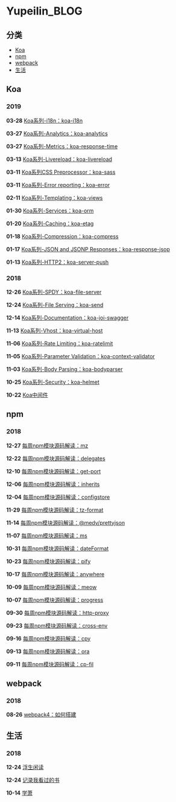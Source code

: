 # Yupeilin_BLOG

## 分类

- [Koa](#koa_doc)
- [npm](#npm_doc)
- [webpack](#webpack_doc)
- [生活](#life_doc)

## <a id="koa_doc"></a> Koa

### 2019

**03-28** [Koa系列-i18n：koa-i18n](https://yupeilin123.github.io/2019/03/27/koa/koa-i18n/)

**03-27** [Koa系列-Analytics：koa-analytics](https://yupeilin123.github.io/2019/03/27/koa/koa-analytics/)

**03-27** [Koa系列-Metrics：koa-response-time](https://yupeilin123.github.io/2019/03/27/koa/koa-response-time/)

**03-13** [Koa系列-Livereload：koa-livereload](https://yupeilin123.github.io/2019/03/13/koa/koa-livereload/)

**03-11** [Koa系列CSS Preprocessor：koa-sass](https://yupeilin123.github.io/2019/03/11/koa/koa-sass/)

**03-11** [Koa系列-Error reporting：koa-error](https://yupeilin123.github.io/2019/03/11/koa/koa-error/)

**02-11** [Koa系列-Templating：koa-views](https://yupeilin123.github.io/2019/02/11/koa/koa-views/)

**01-30** [Koa系列-Services：koa-orm](https://yupeilin123.github.io/2019/01/30/koa/koa-orm/)

**01-20** [Koa系列-Caching：koa-etag](https://yupeilin123.github.io/2019/01/20/koa/koa-etag/)

**01-18** [Koa系列-Compression：koa-compress](https://yupeilin123.github.io/2019/01/18/koa/koa-compress/)

**01-17** [Koa系列-JSON and JSONP Responses：koa-response-jsop](https://yupeilin123.github.io/2019/01/17/koa/koa-response-jsop/)

**01-13** [Koa系列-HTTP2：koa-server-push](https://yupeilin123.github.io/2019/01/13/koa/koa-server-push/)

### 2018

**12-26** [Koa系列-SPDY：koa-file-server](https://yupeilin123.github.io/2018/12/26/koa/koa-file-server/)

**12-24** [Koa系列-File Serving：koa-send](https://yupeilin123.github.io/2018/12/24/koa/koa-send/)

**12-14** [Koa系列-Documentation：koa-joi-swagger](https://yupeilin123.github.io/2018/12/14/koa/koa-joi-swagger/)

**11-13** [Koa系列-Vhost：koa-virtual-host](https://yupeilin123.github.io/2018/11/13/koa/koa-virtual-host/)

**11-06** [Koa系列-Rate Limiting：koa-ratelimit](https://yupeilin123.github.io/2018/11/06/koa/koa-ratelimit/)

**11-05** [Koa系列-Parameter Validation：koa-context-validator](https://yupeilin123.github.io/2018/11/05/koa/koa-context-validator/)

**11-03** [Koa系列-Body Parsing：koa-bodyparser](https://yupeilin123.github.io/2018/11/03/koa/koa-bodyparser/)

**10-25** [Koa系列-Security：koa-helmet](https://yupeilin123.github.io/2018/10/25/koa/koa-helmet/)

**10-22** [Koa中间件](https://yupeilin123.github.io/2018/10/22/koa/koa-middleware/)

## <a id="npm_doc"></a> npm

### 2018

**12-27** [每周npm模块源码解读：mz](https://yupeilin123.github.io/2018/12/27/npm/mz/)

**12-22** [每周npm模块源码解读：delegates](https://yupeilin123.github.io/2018/12/22/npm/delegates/)

**12-10** [每周npm模块源码解读：get-port](https://yupeilin123.github.io/2018/12/10/npm/get-port/)

**12-06** [每周npm模块源码解读：inherits](https://yupeilin123.github.io/2018/12/06/npm/inherits/)

**12-04** [每周npm模块源码解读：configstore](https://yupeilin123.github.io/2018/12/04/npm/configstore/)

**11-29** [每周npm模块源码解读：tz-format](https://yupeilin123.github.io/2018/11/29/npm/tz-format/)

**11-14** [每周npm模块源码解读：@medv/prettyjson](https://yupeilin123.github.io/2018/11/14/npm/prettyjson/)

**11-07** [每周npm模块源码解读：ms](https://yupeilin123.github.io/2018/11/07/npm/ms/)

**10-31** [每周npm模块源码解读：dateFormat](https://yupeilin123.github.io/2018/10/31/npm/dateFormat/)

**10-23** [每周npm模块源码解读：pify](https://yupeilin123.github.io/2018/10/23/npm/pify/)

**10-17** [每周npm模块源码解读：anywhere](https://yupeilin123.github.io/2018/10/17/npm/anywhere/)

**10-09** [每周npm模块源码解读：meow](https://yupeilin123.github.io/2018/10/09/npm/meow/)

**10-07** [每周npm模块源码解读：progress](https://yupeilin123.github.io/2018/10/07/npm/progress/)

**09-30** [每周npm模块源码解读：http-proxy](https://yupeilin123.github.io/2018/09/30/npm/http-proxy/)

**09-23** [每周npm模块源码解读：cross-env](https://yupeilin123.github.io/2018/09/23/npm/cross-env/)

**09-16** [每周npm模块源码解读：cpy](https://yupeilin123.github.io/2018/09/16/npm/cpy/)

**09-13** [每周npm模块源码解读：ora](https://yupeilin123.github.io/2018/09/13/npm/ora/)

**09-11** [每周npm模块源码解读：cp-fil](https://yupeilin123.github.io/2018/09/11/npm/cp-file)


## <a id="webpack_doc"></a> webpack

### 2018

**08-26** [webpack4：如何搭建](https://yupeilin123.github.io/2018/08/26/webpack4-build/)

## <a id="life_doc"></a> 生活

### 2018

**12-24** [浮生闲读](https://yupeilin123.github.io/2018/12/24/book/%E6%B5%AE%E7%94%9F%E9%97%B2%E8%AF%BB/)

**12-24** [记录我看过的书](https://yupeilin123.github.io/2018/12/24/book/%E8%AE%B0%E5%BD%95%E6%88%91%E7%9C%8B%E8%BF%87%E7%9A%84%E4%B9%A6/)

**10-14** [学萧](https://yupeilin123.github.io/2018/10/14/life/%E5%AD%A6%E7%AE%AB/)